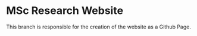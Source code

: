 # MSc Research Website

This branch is responsible for the creation of the website as a Github Page.
